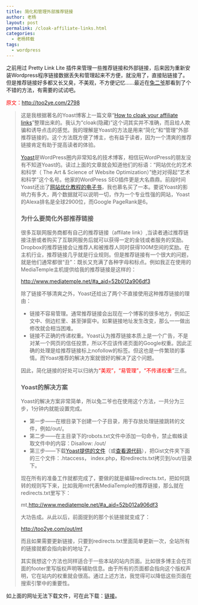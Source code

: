 ```yaml
---
title: 简化和管理外部推荐链接
author: 老杨
layout: post
permalink: /cloak-affiliate-links.html
categories:
  - 老杨转载
tags:
  - wordpress
---
```

之前用过 Pretty Link Lite 插件来管理一些推荐链接和外部链接，后来因为重新安装Wordpress程序链接数据丢失和管理起来不方便，就没用了，直接贴链接了。但是推荐链接好多都又长又臭，不美观，不方便记忆……最近在<a href="http://too2ye.com/2798" rel="nofollow" target="_blank">兔二爷</a>那看到了个不错的方法，有需要的试试吧。  


<span style = "color:red;">原文：http://too2ye.com/2798</span>

> 这是我根据著名的Yoast博客上一篇文章“<a href="https://yoast.com/cloak-affiliate-links/" rel="nofollow" target="_blank">How to cloak your affiliate links</a>”整理出来的。我认为“cloak(隐藏)”这个词其实并不准确，而且给人欺骗和诱导点击的感觉。我的理解是Yoast的方法是用来“简化”和“管理”外部推荐链接的。这个方法既方便了博主，也有益于读者，因为一个清爽的推荐链接肯定有助于提高读者的体验。
> 
> <a href="https://yoast.com/" rel="nofollow" target="_blank">Yoast</a>是WordPress圈内非常知名的技术博客，相信玩WordPress的朋友没有不知道Yoast的。读过上面的文章就会知道他们的标语：“网站优化的艺术和科学（ The Art &#038; Science of Website Optimization）”绝对对得起“艺术和科学”这个名号。他家的WordPress SEO插件更是大名鼎鼎。前段时间Yoast还出了<a href="https://yoast.com/wordpress/ebook-optimize-wordpress-site/" rel="nofollow" target="_blank">网站优化教程的电子书</a>，我也慕名买了一本。要说Yoast的影响力有多大，两个数据就可以说明一切，作为一个专业性强的网站，Yoast的Alexa排名是全球2900位，而Google PageRank是6。
> 
> ### 为什么要简化外部推荐链接
> 
> 很多互联网服务商都有自己的推荐链接（affilate link）,当读者通过推荐链接注册或者购买了互联网服务后就可以获得一定的金钱或者服务的奖励。Dropbox的推荐链接会让推荐人和被推荐人同时获得100M空间的奖励。在主机行业，推荐链接几乎就是行业规则。但是推荐链接有一个很大的问题，就是他们通常都很“丑”：既长又充满了各种字母和标点。例如我正在使用的MediaTemple主机提供给我的推荐链接是这样的：
> 
> http://www.mediatemple.net/#a_aid=52b012a906df3
> 
> 除了链接不够清爽之外，Yoast还给出了两个不直接使用这种推荐链接的理由：
> 
>   * 链接不容易管理。通常推荐链接会出现在一个博客的很多地方，例如正文中、侧边栏里、甚至弹窗中。如果链接地址发生改变，那么一一做出修改就会相当困难。
>   * 链接不正确的传递权重。Yoast认为推荐链接本质上是一个广告，不是对某一个网页的信任投票，所以不应该传递页面的Google权重。因此正确的处理是给推荐链接标上nofollow的标签。但这也是一件繁琐的事情。而Yoast推荐的解决方案就很好的解决了这个问题。
> 
> 因此，简化链接的好处可以归纳为<span style = "color:red;">“美观”，“易管理”，“不传递权重”</span>三点。
> 
> ### Yoast的解决方案
> 
> Yoast的解决方案非常简单，所以兔二爷也在使用这个方法，一共分为三步，1分钟内就能设置完成。
> 
>   * 第一步——在根目录下创建一个子目录，用于存放处理链接跳转的文件，例如/out/。
>   * 第二步——在主目录下的robots.txt文件中添加一句命令，禁止蜘蛛读取文件中的内容：Disallow: /out/
>   * 第三步——下载<a href="https://gist.github.com/jdevalk/5622742/download" rel="nofollow" target="_blank">Yoast提供的文件</a>（或<a href="https://gist.github.com/jdevalk/5622742" rel="nofollow" target="_blank">查看源代码</a>），把Gist文件夹下面的三个文件：.htaccess， index.php，和redirects.txt拷贝到/out/目录下。
> 
> 现在所有的准备工作就都完成了，要做的就是编辑redirects.txt，把如何跳转的规则写下来，比如我用mt代表MediaTemple的推荐链接，那么就在redirects.txt里写下：
> 
> mt,http://www.mediatemple.net/#a_aid=52b012a906df3
> 
> 大功告成。从此以后，前面提到的那个长链接就变成了：
> 
> http://too2ye.com/out/mt
> 
> 而且如果需要更新链接，只要到redirects.txt里面简单更新一次，全站所有的链接就都会指向新的地址了。
> 
> 其实我想这个方法也同样适合于一些本站的站内页面。比如很多博主会在页面的footer里写版权声明等辅助信息。由于所有的页面都会指向这个版权声明，它在站内的权重就会很高。通过上述方法，我觉得可以降低这些页面在搜索引擎中的重要性。 

如上面的网址无法下载文件，可在此下载：[链接][1]。

 [1]: http://cyhour.com/wp-content/uploads/files/out.rar